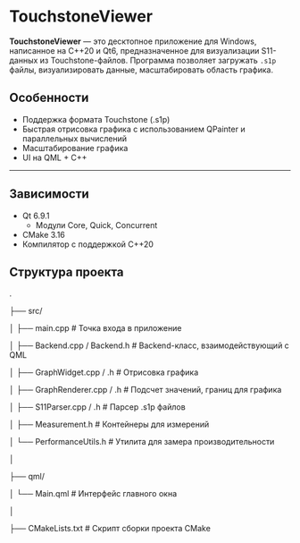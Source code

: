# TouchstoneViewer

**TouchstoneViewer** — это десктопное приложение для Windows, написанное на C++20 и Qt6, предназначенное для визуализации S11-данных из Touchstone-файлов. Программа позволяет загружать `.s1p` файлы, визуализировать данные, масштабировать область графика.

## Особенности

- Поддержка формата Touchstone (.s1p)
- Быстрая отрисовка графика с использованием QPainter и параллельных вычислений
- Масштабирование графика
- UI на QML + C++

---

## Зависимости

- Qt 6.9.1
  - Модули Core, Quick, Concurrent
- CMake 3.16
- Компилятор с поддержкой C++20

## Структура проекта

.

├── src/                            

│   ├── main.cpp                    # Точка входа в приложение

│   ├── Backend.cpp / Backend.h     # Backend-класс, взаимодействующий с QML

│   ├── GraphWidget.cpp / .h        # Отрисовка графика

│   ├── GraphRenderer.cpp / .h      # Подсчет значений, границ для графика

│   ├── S11Parser.cpp / .h          # Парсер .s1p файлов

│   ├── Measurement.h               # Контейнеры для измерений

│   └── PerformanceUtils.h          # Утилита для замера производительности

│

├── qml/

│   └── Main.qml                    # Интерфейс главного окна

│

├── CMakeLists.txt                  # Скрипт сборки проекта CMake
